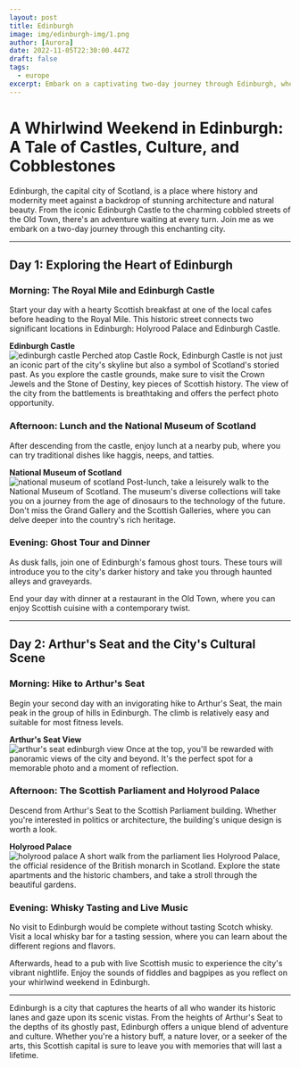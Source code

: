 ```yaml
---
layout: post
title: Edinburgh
image: img/edinburgh-img/1.png
author: [Aurora]
date: 2022-11-05T22:30:00.447Z
draft: false
tags:
  - europe
excerpt: Embark on a captivating two-day journey through Edinburgh, where the allure of ancient castles, the majesty of Arthur's Seat, and the rich tapestry of Scottish culture and history create an unforgettable adventure in Scotland's enchanting capital.
---
```


# A Whirlwind Weekend in Edinburgh: A Tale of Castles, Culture, and Cobblestones

Edinburgh, the capital city of Scotland, is a place where history and modernity meet against a backdrop of stunning architecture and natural beauty. From the iconic Edinburgh Castle to the charming cobbled streets of the Old Town, there's an adventure waiting at every turn. Join me as we embark on a two-day journey through this enchanting city.

---

## Day 1: Exploring the Heart of Edinburgh

### Morning: The Royal Mile and Edinburgh Castle

Start your day with a hearty Scottish breakfast at one of the local cafes before heading to the Royal Mile. This historic street connects two significant locations in Edinburgh: Holyrood Palace and Edinburgh Castle.

**Edinburgh Castle**  
![ edinburgh castle](img/edinburgh-img/1.png)
Perched atop Castle Rock, Edinburgh Castle is not just an iconic part of the city's skyline but also a symbol of Scotland's storied past. As you explore the castle grounds, make sure to visit the Crown Jewels and the Stone of Destiny, key pieces of Scottish history. The view of the city from the battlements is breathtaking and offers the perfect photo opportunity.

### Afternoon: Lunch and the National Museum of Scotland

After descending from the castle, enjoy lunch at a nearby pub, where you can try traditional dishes like haggis, neeps, and tatties.

**National Museum of Scotland**  
![ national museum of scotland](img/edinburgh-img/2.png)
Post-lunch, take a leisurely walk to the National Museum of Scotland. The museum's diverse collections will take you on a journey from the age of dinosaurs to the technology of the future. Don't miss the Grand Gallery and the Scottish Galleries, where you can delve deeper into the country's rich heritage.

### Evening: Ghost Tour and Dinner

As dusk falls, join one of Edinburgh's famous ghost tours. These tours will introduce you to the city's darker history and take you through haunted alleys and graveyards.

End your day with dinner at a restaurant in the Old Town, where you can enjoy Scottish cuisine with a contemporary twist.

---

## Day 2: Arthur's Seat and the City's Cultural Scene

### Morning: Hike to Arthur's Seat

Begin your second day with an invigorating hike to Arthur's Seat, the main peak in the group of hills in Edinburgh. The climb is relatively easy and suitable for most fitness levels.

**Arthur's Seat View**  
![ arthur's seat edinburgh view](img/edinburgh-img/3.png)
Once at the top, you'll be rewarded with panoramic views of the city and beyond. It's the perfect spot for a memorable photo and a moment of reflection.

### Afternoon: The Scottish Parliament and Holyrood Palace

Descend from Arthur's Seat to the Scottish Parliament building. Whether you're interested in politics or architecture, the building's unique design is worth a look.

**Holyrood Palace**  
![ holyrood palace](img/edinburgh-img/4.png)
A short walk from the parliament lies Holyrood Palace, the official residence of the British monarch in Scotland. Explore the state apartments and the historic chambers, and take a stroll through the beautiful gardens.

### Evening: Whisky Tasting and Live Music

No visit to Edinburgh would be complete without tasting Scotch whisky. Visit a local whisky bar for a tasting session, where you can learn about the different regions and flavors.

Afterwards, head to a pub with live Scottish music to experience the city's vibrant nightlife. Enjoy the sounds of fiddles and bagpipes as you reflect on your whirlwind weekend in Edinburgh.

---

Edinburgh is a city that captures the hearts of all who wander its historic lanes and gaze upon its scenic vistas. From the heights of Arthur's Seat to the depths of its ghostly past, Edinburgh offers a unique blend of adventure and culture. Whether you're a history buff, a nature lover, or a seeker of the arts, this Scottish capital is sure to leave you with memories that will last a lifetime.